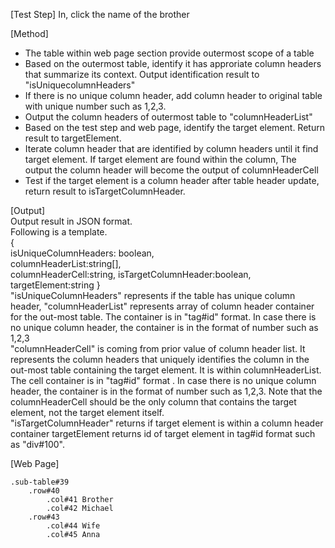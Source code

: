 [Test Step]
In, click the name of the brother

[Method]

* The table within web page section provide outermost scope of a table
* Based on the outermost table, identify it has approriate column headers that summarize its context. Output identification result to "isUniquecolumnHeaders"
* If there is no unique column header, add column header to original table with unique number such as 1,2,3.
* Output the column headers of outermost table to "columnHeaderList"
* Based on the test step and web page, identify the target element. Return result to targetElement.
* Iterate column header that are identified by column headers until it find target element. If target element are found within the column, The output the column header will become the output of columnHeaderCell
* Test if the target element is a column header after table header update, return result to isTargetColumnHeader.

[Output]  
Output result in JSON format.  
Following is a template.  
{  
isUniqueColumnHeaders: boolean,  
columnHeaderList:string[],  
columnHeaderCell:string,
isTargetColumnHeader:boolean,
targetElement:string
}  
"isUniqueColumnHeaders" represents if the table has unique column header,
"columnHeaderList" represents array of column header container for the out-most table. The container is in "tag#id" format. In case there is no unique column header, the container is in the format of number such as 1,2,3  
"columnHeaderCell" is coming from prior value of column header list. It represents the column headers that uniquely identifies the column in the out-most table containing the target element. It is within columnHeaderList. The cell container is in "tag#id" format . In case there is no unique column header, the container is in the format of number such as 1,2,3. Note that the columnHeaderCell should be the only column that contains the target element, not the target element itself.  
"isTargetColumnHeader" returns if target element is within a column header container
targetElement returns id of target element in tag#id format such as "div#100".

[Web Page]

```PUG
.sub-table#39
    .row#40
        .col#41 Brother
        .col#42 Michael
    .row#43
        .col#44 Wife
        .col#45 Anna
```
